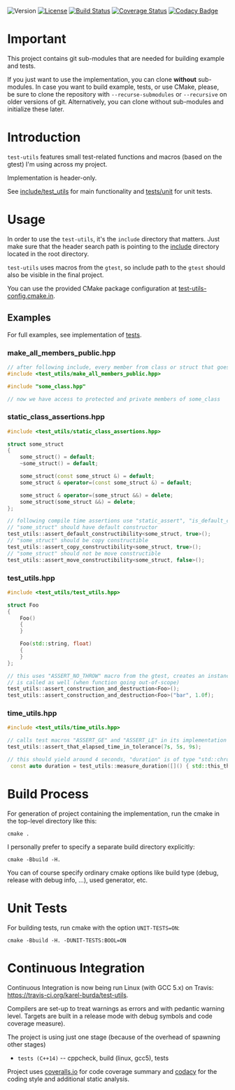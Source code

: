 ![Version](https://img.shields.io/badge/version-0.9.0-green.svg)
[![License](https://img.shields.io/badge/license-MIT_License-green.svg?style=flat)](LICENSE)
[![Build Status](https://travis-ci.org/karel-burda/test-utils.svg?branch=develop)](https://travis-ci.org/karel-burda/cmake-helpers)
[![Coverage Status](https://coveralls.io/repos/github/karel-burda/test-utils/badge.svg?branch=develop)](https://coveralls.io/github/karel-burda/test-utils?branch=develop)
[![Codacy Badge](https://api.codacy.com/project/badge/Grade/cca3592124294efa96b07fa9e32d973d)](https://www.codacy.com/app/karel-burda/test-utils?utm_source=github.com&amp;utm_medium=referral&amp;utm_content=karel-burda/test-utils&amp;utm_campaign=Badge_Grade)

# Important
This project contains git sub-modules that are needed for building example and tests.

If you just want to use the implementation, you can clone **without** sub-modules. In case you want to build example, tests, or use CMake, please, be sure to clone the repository
with `--recurse-submodules` or `--recursive` on older versions of git. Alternatively, you can clone without sub-modules and initialize these later.

# Introduction
`test-utils` features small test-related functions and macros (based on the gtest) I'm using across my project.

Implementation is header-only.

See [include/test_utils](include/test_utils) for main functionality and [tests/unit](tests/unit) for unit tests.

# Usage
In order to use the `test-utils`, it's the `include` directory that matters. Just make sure that the header search path is pointing to the [include](include) directory located in the root directory.

`test-utils` uses macros from the `gtest`, so include path to the `gtest` should also be visible in the final project.

You can use the provided CMake package configuration at [test-utils-config.cmake.in](test-utils-config.cmake.in).

## Examples
For full examples, see implementation of [tests](tests/unit).

### make_all_members_public.hpp
```cpp
// after following include, every member from class or struct that goes after this will have public visibility
#include <test_utils/make_all_members_public.hpp>

#include "some_class.hpp"

// now we have access to protected and private members of some_class
```

### static_class_assertions.hpp
```cpp
#include <test_utils/static_class_assertions.hpp>

struct some_struct
{
    some_struct() = default;
    ~some_struct() = default;

    some_struct(const some_struct &) = default;
    some_struct & operator=(const some_struct &) = default;

    some_struct & operator=(some_struct &&) = delete;
    some_struct(some_struct &&) = delete;
};

// following compile time assertions use "static_assert", "is_default_constructible<T>", etc.
// "some_struct" should have default constructor
test_utils::assert_default_constructibility<some_struct, true>();
// "some_struct" should be copy constructible
test_utils::assert_copy_constructibility<some_struct, true>();
// "some_struct" should not be move constructible
test_utils::assert_move_constructibility<some_struct, false>();
```

### test_utils.hpp
```cpp
#include <test_utils/test_utils.hpp>

struct Foo
{
    Foo()
    {
    }

    Foo(std::string, float)
    {
    }
};

// this uses "ASSERT_NO_THROW" macro from the gtest, creates an instance of the object and destructor
// is called as well (when function going out-of-scope)
test_utils::assert_construction_and_destruction<Foo>();
test_utils::assert_construction_and_destruction<Foo>("bar", 1.0f);
```

### time_utils.hpp
```cpp
#include <test_utils/time_utils.hpp>

// calls test macros "ASSERT_GE" and "ASSERT_LE" in its implementation
test_utils::assert_that_elapsed_time_in_tolerance(7s, 5s, 9s);

// this should yield around 4 seconds, "duration" is of type "std::chrono<double>"
 const auto duration = test_utils::measure_duration([]() { std::this_thread::sleep_for(4s); });
```

# Build Process
For generation of project containing the implementation, run the cmake in the top-level directory like this:

`cmake .`

I personally prefer to specify a separate build directory explicitly:

`cmake -Bbuild -H.`

You can of course specify ordinary cmake options like build type (debug, release with debug info, ...), used generator, etc.

# Unit Tests
For building tests, run cmake with the option `UNIT-TESTS=ON`:

`cmake -Bbuild -H. -DUNIT-TESTS:BOOL=ON`

# Continuous Integration
Continuous Integration is now being run Linux (with GCC 5.x) on Travis: https://travis-ci.org/karel-burda/test-utils.

Compilers are set-up to treat warnings as errors and with pedantic warning level. Targets are built in a release mode with debug symbols and code coverage measure).

The project is using just one stage (because of the overhead of spawning other stages)
* `tests (C++14)` -- cppcheck, build (linux, gcc5), tests

Project uses [coveralls.io](https://coveralls.io/github/karel-burda/test-utils) for code coverage summary and [codacy](https://app.codacy.com/app/karel-burda/test-utils/dashboard) for the coding style and additional static analysis.
